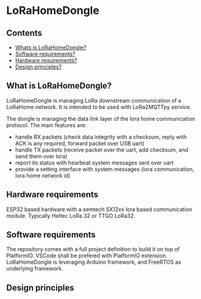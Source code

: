 # LoRaHomeDongle

## Contents
- [Whats is LoRaHomeDongle?](#what-is-lorahomedongle)
- [Software requirements?](#software-requirements)
- [Hardware requirements?](#hardware-requirements)
- [Design principles?](#design-principles)


<!-- - [Usage and installation](#about-lora)
- [References](#references) -->

## What is LoRaHomeDongle?

LoRaHomeDongle is managing LoRa downstream communication of a LoRaHome network.
It is intended to be used with LoRa2MQTTpy service.

The dongle is managing the data link layer of the lora home communication protocol. The main features are:
- handle RX packets (check data integrity with a checksum, reply with ACK is any required, forward packet over USB uart)
- handle TX packets (receive packet over the uart, add checksum, and send them over lora)
- report its status with hearbeat system messages sent over uart
- provide a setting interface with system messages (lora communication, lora home network id)

## Hardware requirements

ESP32 based hardware with a semtech SX12xx lora based communication module.
Typically Heltec LoRa 32 or TTGO LoRa32.

## Software requirements

The repository comes with a full project definition to build it on top of PlatformIO.
VSCode shall be prefered with PlatformIO extension.
LoRaHomeDongle is leveraging Arduino framework, and FreeRTOS as underlying framework.

## Design principles



<!-- 
### About LoRa ###

Users, geeks, makers are commonly facing communication distance issue when integrating  short-range based technology into their sensors or actuators (Bluetooth, Zigbee or Z Wave). [LoRa technology](https://en.wikipedia.org/wiki/LoRa) is great to overcome this issue, while still being power efficient.

When it is used by telecom operators to deploy commercial long-range networks, LoRa is based on [LoRaWAN](https://en.wikipedia.org/wiki/LoRa#LoRaWAN) network, but anyone can use LoRa without LoRaWAN and deploy his own private network in a home or a building.

###  Principles ###

The principles are the following:
- LoRa nodes are sending JSON messages over LoRa to the LoRa2MQTT gateway
- The JSON messages format is free, except one name-value pair that should be *"node"="name_of_the_node"*.<br/>The name *node* should be the first child, and its value is a unique identifier of the LoRa node. Two nodes shall not have the same *node* value.
```
// example of a thermostat node, reporting
// - 21°c ambiant temperature,
// - an actual setpoint of 22°c,
// - an active state (heating).
{
  "node" = "thermostat",
  "temperature" = "21.2",
  "setpoint" = "22",
  "state" = "true"
}
```

- LoRa2MQTT is forwarding JSON messages to the MQTT broker on *topic lora2mqtt/node_value*
```
// the JSON message is forwarded to lora2mqtt/thermostat
// kindly note that the node field is removed by LoRa2MQTT
{
  "temperature" = "21.2",
  "setpoint" = "22",
  "state" = "true"
}
```
- Conversely, the messages received on _topic lora2mqtt/tonodes_ are forwarded to the LoRa nodes. The same JSON message format applies.
```
// example of a setpoint change request down to 21°c
// the following message is sent to lora2mqtt/tonodes topic, and forwarded on LoRa without modification by LoRa2MQTT
{
  "node" = "thermostat",
  "setpoint" = "21"
}
```

## Usage and installation ##

The project has been tested with ESP32 Heltec LoRa v2 board, but this should work with any « Semtech SX12XX » boards like TTGOv2.

A quite appreciable advantage of these boards is that they are ready to use with the following key features:
- ESP32 micro-controller (with WiFi)
- 8 Mb flash
- Semtech chip SX1276
- external LoRa antenna, IPEX interface
- 0.96 inch OLED display
- Commercial references depending on the sub-giga frequency intended to be used depending on your country

Last but not least you can find these modules or equivalent at a reasonable price on Amazon or Aliexpress.

## References ##

LoRa2MQTT is using many libraries available on GitHub for Arduino.
A big thank you to all the authors:
- [arduino-LoRa](https://github.com/sandeepmistry/arduino-LoRa). Author @sandeepmistry
- [pubsubclient](https://github.com/knolleary/pubsubclient). Author @knolleary
- [ArduinoJson](https://github.com/bblanchon/ArduinoJson). Author @bblanchon
- [WiFiManager](https://github.com/tzapu/WiFiManager). Author @tzapu
# LoRaHomeDongle -->
